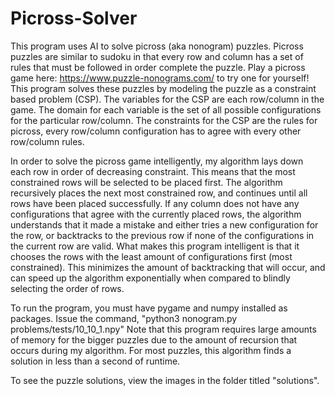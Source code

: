 # Picross-Solver
This program uses AI to solve picross (aka nonogram) puzzles.
Picross puzzles are similar to sudoku in that every row and column has a set of rules that must be followed in order complete the puzzle.
Play a picross game here: https://www.puzzle-nonograms.com/ to try one for yourself!
This program solves these puzzles by modeling the puzzle as a constraint based problem (CSP).
The variables for the CSP are each row/column in the game. The domain for each variable is the set of all possible configurations for the particular row/column.
The constraints for the CSP are the rules for picross, every row/column configuration has to agree with every other row/column rules.

In order to solve the picross game intelligently, my algorithm lays down each row in order of decreasing constraint.
This means that the most constrained rows will be selected to be placed first.
The algorithm recursively places the next most constrained row, and continues until all rows have been placed successfully.
If any column does not have any configurations that agree with the currently placed rows, the algorithm understands that it made a mistake and either tries a new configuration for the row, or backtracks to the previous row if none of the configurations in the current row are valid.
What makes this program intelligent is that it chooses the rows with the least amount of configurations first (most constrained).
This minimizes the amount of backtracking that will occur, and can speed up the algorithm exponentially when compared to blindly selecting the order of rows.

To run the program, you must have pygame and numpy installed as packages. Issue the command,
"python3 nonogram.py problems/tests/10_10_1.npy"
Note that this program requires large amounts of memory for the bigger puzzles due to the amount of recursion that occurs during my algorithm.
For most puzzles, this algorithm finds a solution in less than a second of runtime.

To see the puzzle solutions, view the images in the folder titled "solutions".
